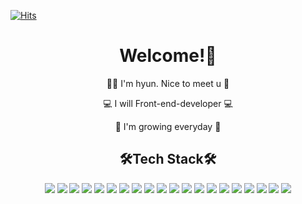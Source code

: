 <!-- ### 안녕하세요. 프론트엔드 개발자 손현호입니다. 👋👋👋 -->

<!--
**arthyun/arthyun** is a ✨ _special_ ✨ repository because its `README.md` (this file) appears on your GitHub profile.
Here are some ideas to get you started:
- 🔭 I’m currently working on ...
- 🌱 I’m currently learning ...
- 👯 I’m looking to collaborate on ...
- 🤔 I’m looking for help with ...
- 💬 Ask me about ...
- 📫 How to reach me: ...
- 😄 Pronouns: ...
- ⚡ Fun fact: ...
-->
[![Hits](https://hits.seeyoufarm.com/api/count/incr/badge.svg?url=https%3A%2F%2Fgithub.com%2Farthyun&count_bg=%23A300DA&title_bg=%235B5B5B&icon=&icon_color=%23E7E7E7&title=hits&edge_flat=true)](https://github.com/arthyun)

<div align='center'>

<h1>Welcome!🤗</h1>
<p>🙋‍♂️ I'm hyun. Nice to meet u 🙋‍</p>
<p>💻 I will Front-end-developer 💻</p>
<p>🧩 I'm growing everyday 🧩</p>

<h2>🛠Tech Stack🛠</h2>
<div>
  <img src="https://img.shields.io/badge/HTML5-E34F26?style=flat-square&logo=Html5&logoColor=white"/>
  <img src="https://img.shields.io/badge/CSS3-1572B6?style=flat-square&logo=Css3&logoColor=white"/>
  <img src="https://img.shields.io/badge/SASS-CC6699?style=flat-square&logo=Sass&logoColor=white"/>
  <img src="https://img.shields.io/badge/LESS-1D365D?style=flat-square&logo=Less&logoColor=white"/>
  <img src="https://img.shields.io/badge/JAVASCRIPT-F7DF1E?style=flat-square&logo=Javascript&logoColor=white"/>
  <img src="https://img.shields.io/badge/TYPESCRIPT-3178C6?style=flat-square&logo=Typescript&logoColor=white"/>
  <img src="https://img.shields.io/badge/JQUERY-0769AD?style=flat-square&logo=Jquery&logoColor=white"/>
  <img src="https://img.shields.io/badge/JSON-000000?style=flat-square&logo=Json&logoColor=white"/>
  <img src="https://img.shields.io/badge/PHP-777BB4?style=flat-square&logo=Php&logoColor=white"/>
  <img src="https://img.shields.io/badge/MYSQL-4479A1?style=flat-square&logo=Mysql&logoColor=white"/>
  <img src="https://img.shields.io/badge/BOOTSTRAP-7952B3?style=flat-square&logo=Bootstrap&logoColor=white"/>
  <img src="https://img.shields.io/badge/WORDPRESS-21759B?style=flat-square&logo=Wordpress&logoColor=white"/>
  <img src="https://img.shields.io/badge/REACT-61DAFB?style=flat-square&logo=React&logoColor=white"/>
  <img src="https://img.shields.io/badge/VUE-4FC08D?style=flat-square&logo=Vue.js&logoColor=white"/>
  <img src="https://img.shields.io/badge/GIT-F05032?style=flat-square&logo=Git&logoColor=white"/>
  <img src="https://img.shields.io/badge/GITHUB-181717?style=flat-square&logo=Github&logoColor=white"/>
  <img src="https://img.shields.io/badge/PHOTOSHOP-31A8FF?style=flat-square&logo=Adobephotoshop&logoColor=white"/>
  <img src="https://img.shields.io/badge/ILLUSTRATOR-FF9A00?style=flat-square&logo=Adobeillustrator&logoColor=white"/>
  <img src="https://img.shields.io/badge/INDESIGN-FF3366?style=flat-square&logo=Adobeindesign&logoColor=white"/>
  <img src="https://img.shields.io/badge/PREMIEREPRO-9999FF?style=flat-square&logo=Adobepremierepro&logoColor=white"/>
</div>
  
</div>

